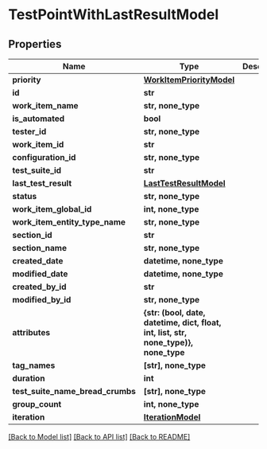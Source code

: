 # TestPointWithLastResultModel


## Properties
Name | Type | Description | Notes
------------ | ------------- | ------------- | -------------
**priority** | [**WorkItemPriorityModel**](WorkItemPriorityModel.md) |  | 
**id** | **str** |  | [optional] 
**work_item_name** | **str, none_type** |  | [optional] 
**is_automated** | **bool** |  | [optional] 
**tester_id** | **str, none_type** |  | [optional] 
**work_item_id** | **str** |  | [optional] 
**configuration_id** | **str, none_type** |  | [optional] 
**test_suite_id** | **str** |  | [optional] 
**last_test_result** | [**LastTestResultModel**](LastTestResultModel.md) |  | [optional] 
**status** | **str, none_type** |  | [optional] 
**work_item_global_id** | **int, none_type** |  | [optional] 
**work_item_entity_type_name** | **str, none_type** |  | [optional] 
**section_id** | **str** |  | [optional] 
**section_name** | **str, none_type** |  | [optional] 
**created_date** | **datetime, none_type** |  | [optional] 
**modified_date** | **datetime, none_type** |  | [optional] 
**created_by_id** | **str** |  | [optional] 
**modified_by_id** | **str, none_type** |  | [optional] 
**attributes** | **{str: (bool, date, datetime, dict, float, int, list, str, none_type)}, none_type** |  | [optional] 
**tag_names** | **[str], none_type** |  | [optional] 
**duration** | **int** |  | [optional] 
**test_suite_name_bread_crumbs** | **[str], none_type** |  | [optional] 
**group_count** | **int, none_type** |  | [optional] 
**iteration** | [**IterationModel**](IterationModel.md) |  | [optional] 

[[Back to Model list]](../README.md#documentation-for-models) [[Back to API list]](../README.md#documentation-for-api-endpoints) [[Back to README]](../README.md)


